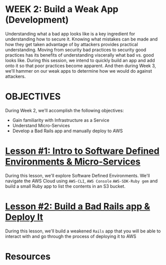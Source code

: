 # WEEK 2: Build a Weak App (Development)
Understanding what a bad app looks like is a key ingredient for understanding how to secure it.  Knowing what mistakes can be made and how they get taken advantage of by attackers provides practical understanding.  Moving from security bad practices to security good practices has its benefits of understanding viscerally what bad vs. good looks like.  During this session, we intend to quickly build an app and add onto it so that poor practices become apparent.  And then during Week 3, we'll hammer on our weak apps to determine how we would do against attackers.

# OBJECTIVES
During Week 2, we'll accomplish the following objectives:

- Gain familiarity with Infrastructure as a Service
- Understand Micro-Services
- Develop a Bad Rails app and manually deploy to AWS
 
# [Lesson #1: Intro to Software Defined Environments & Micro-Services](LESSON-1.md)

During this lesson, we'll explore Software Defined Environments.  We'll navigate the AWS Cloud using `AWS-CLI`, `AWS Console`
`AWS-SDK-Ruby gem` and build a small Ruby app to list the contents in an S3 bucket.

# [Lesson #2: Build a Bad Rails app & Deploy It](LESSON-2.md)
During this lesson, we'll build a weakened `Rails` app that you will be able to interact with and go through the process of deploying it to AWS

# Resources

